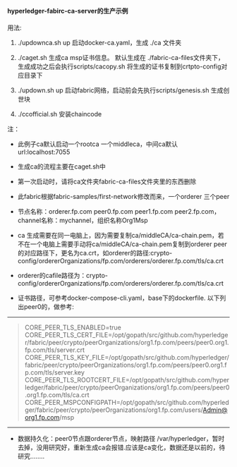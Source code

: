 #### hyperledger-fabirc-ca-server的生产示例

用法:
1. ./updownca.sh up 启动docker-ca.yaml，生成 ./ca 文件夹

1. ./caget.sh 生成ca msp证书信息。 默认生成在 ./fabric-ca-files文件夹下，生成成功之后会执行scripts/cacopy.sh 将生成的证书复制到crtpto-config对应目录下
1. ./updown.sh up 启动fabric网络，启动前会先执行scripts/genesis.sh 生成创世块
1. ./ccofficial.sh  安装chaincode

注：

- 此例子ca默认启动一个rootca 一个middleca，中间ca默认url:localhost:7055

- 生成ca的流程主要在caget.sh中
- 第一次启动时，请将ca文件夹fabric-ca-files文件夹里的东西删除
- 此fabric根据fabric-samples/first-network修改而来，一个orderer 三个peer
- 节点名称：orderer.fp.com peer0.fp.com peer1.fp.com peer2.fp.com，channel名称：mychannel，组织名称Org1Msp
- ca 生成需要在同一电脑上，因为需要复制ca/middleCA/ca-chain.pem，若不在一个电脑上需要手动将ca/middleCA/ca-chain.pem复制到orderer peer的对应路径下，更名为ca.crt，如orderer的路径:crypto-config/ordererOrganizations/fp.com/orderers/orderer.fp.com/tls/ca.crt
- orderer的cafile路径为：crypto-config/ordererOrganizations/fp.com/orderers/orderer.fp.com/tls/ca.crt

- 证书路径，可参考docker-compose-cli.yaml，base下的dockerfile. 以下列出peer0的，做参考:

----------

> CORE_PEER_TLS_ENABLED=true  
CORE_PEER_TLS_CERT_FILE=/opt/gopath/src/github.com/hyperledger/fabric/peer/crypto/peerOrganizations/org1.fp.com/peers/peer0.org1.fp.com/tls/server.crt  
CORE_PEER_TLS_KEY_FILE=/opt/gopath/src/github.com/hyperledger/fabric/peer/crypto/peerOrganizations/org1.fp.com/peers/peer0.org1.fp.com/tls/server.key   
CORE_PEER_TLS_ROOTCERT_FILE=/opt/gopath/src/github.com/hyperledger/fabric/peer/crypto/peerOrganizations/org1.fp.com/peers/peer0.org1.fp.com/tls/ca.crt   
CORE_PEER_MSPCONFIGPATH=/opt/gopath/src/github.com/hyperledger/fabric/peer/crypto/peerOrganizations/org1.fp.com/users/Admin@org1.fp.com/msp   

-------------
- 数据持久化：peer0节点跟orderer节点，映射路径 /var/hyperledger，暂时去掉，没用研究好，重新生成ca会报错.应该是ca变化，数据还是以前的，待研究........
